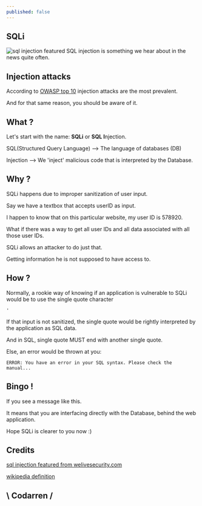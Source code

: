 ```yaml
---
published: false
---
```

## SQLi
![sql injection featured](https://www.welivesecurity.com/wp-content/uploads/2017/08/black_hat-e1502433391631.jpg)
SQL injection is something we hear about in the news quite often.

## Injection attacks
According to [OWASP top 10](https://owasp.org/www-project-top-ten/) injection attacks are the most prevalent.

And for that same reason, you should be aware of it.

## What ?

Let's start with the name: **SQLi** or **SQL I**njection.

SQL(Structured Query Language) --> The language of databases (DB)

Injection --> We 'inject' malicious code that is interpreted by the Database.

## Why ?

SQLi happens due to improper sanitization of user input.

Say we have a textbox that accepts userID as input.

I happen to know that on this particular website, my user ID is 578920.

What if there was a way to get all user IDs and all data associated with all those user IDs.


SQLi allows an attacker to do just that.

Getting information he is not supposed to have access to.

## How ?
Normally, a rookie way of knowing if an application is vulnerable to SQLi would be to use the single quote character
```
'
```
If that input is not sanitized, the single quote would be rightly interpreted by the application as SQL data.

And in SQL, single quote MUST end with another single quote.

Else, an error would be thrown at you:
```
ERROR: You have an error in your SQL syntax. Please check the manual...
```

## Bingo !
If you see a message like this.

It means that you are interfacing directly with the Database, behind the web application.

Hope SQLi is clearer to you now :)

## Credits

[sql injection featured from welivesecurity.com](https://www.welivesecurity.com/wp-content/uploads/2017/08/black_hat-e1502433391631.jpg)

[wikipedia definition](https://en.wikipedia.org/wiki/SQL_injection)


## \ Codarren /